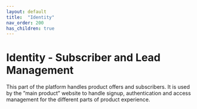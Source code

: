 ```yaml
---
layout: default
title:  "Identity"
nav_order: 200
has_children: true
---
```


# Identity - Subscriber and Lead Management

This part of the platform handles product offers and subscribers. It is used by the ”main product” website to handle signup, authentication and access management for the different parts of product experience.
